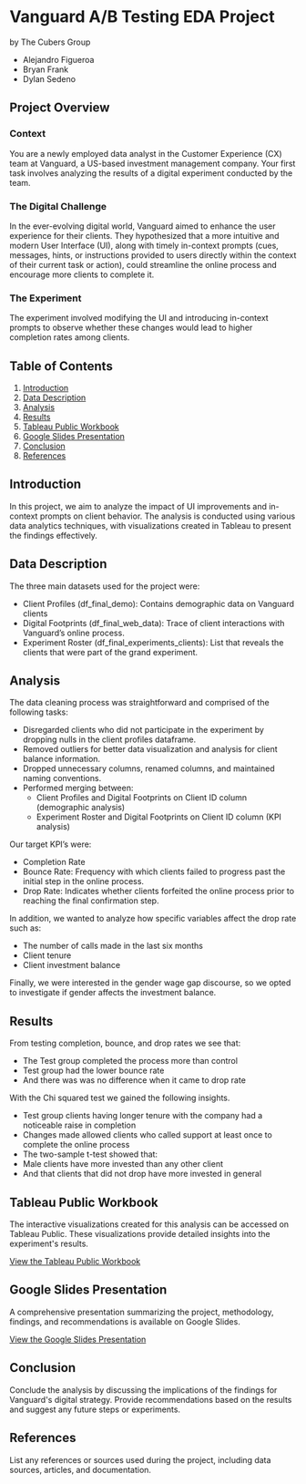 # Vanguard A/B Testing EDA Project
by The Cubers Group

- Alejandro Figueroa
- Bryan Frank
- Dylan Sedeno

## Project Overview

### Context

You are a newly employed data analyst in the Customer Experience (CX) team at Vanguard, a US-based investment management company. Your first task involves analyzing the results of a digital experiment conducted by the team.

### The Digital Challenge

In the ever-evolving digital world, Vanguard aimed to enhance the user experience for their clients. They hypothesized that a more intuitive and modern User Interface (UI), along with timely in-context prompts (cues, messages, hints, or instructions provided to users directly within the context of their current task or action), could streamline the online process and encourage more clients to complete it.

### The Experiment

The experiment involved modifying the UI and introducing in-context prompts to observe whether these changes would lead to higher completion rates among clients.

## Table of Contents

1. [Introduction](#introduction)
2. [Data Description](#data-description)
3. [Analysis](#analysis)
4. [Results](#results)
5. [Tableau Public Workbook](#tableau-public-workbook)
6. [Google Slides Presentation](#google-slides-presentation)
7. [Conclusion](#conclusion)
8. [References](#references)

## Introduction

In this project, we aim to analyze the impact of UI improvements and in-context prompts on client behavior. The analysis is conducted using various data analytics techniques, with visualizations created in Tableau to present the findings effectively.

## Data Description

The three main datasets used for the project were:
  - Client Profiles (df_final_demo): Contains demographic data on Vanguard clients
  - Digital Footprints (df_final_web_data): Trace of client interactions with Vanguard’s online process. 
  - Experiment Roster (df_final_experiments_clients): List that reveals the clients that were part of the grand experiment.


## Analysis

The data cleaning process was straightforward and comprised of the following tasks:
  - Disregarded clients who did not participate in the experiment by dropping nulls in the client profiles dataframe.
  - Removed outliers for better data visualization and analysis for client balance information.
  - Dropped unnecessary columns, renamed columns, and maintained naming conventions. 
  - Performed merging between:
    - Client Profiles and Digital Footprints on Client ID column (demographic analysis)
    - Experiment Roster and Digital Footprints on Client ID column (KPI analysis)
   
Our target KPI’s were:
  - Completion Rate
  - Bounce Rate: Frequency with which clients failed to progress past the initial step in the online process.
  - Drop Rate: Indicates whether clients forfeited the online process prior to reaching the final confirmation step.

In addition, we wanted to analyze how specific variables affect the drop rate such as:
  - The number of calls made in the last six months 
  - Client tenure
  - Client investment balance
    
Finally, we were interested in the gender wage gap discourse, so we opted to investigate if gender affects the investment balance.


## Results

From testing completion, bounce, and drop rates we see that:
  - The Test group completed the process more than control
  - Test group had the lower bounce rate 
  - And there was was no difference when it came to drop rate

With the Chi squared test we gained the following insights.
  - Test group clients having longer tenure with the company had a noticeable raise in completion 
  - Changes made allowed clients who called support at least once to complete the online process 
  - The two-sample t-test showed that:
  - Male clients have more invested than any other client 
  - And that clients that did not drop have more invested in general


## Tableau Public Workbook

The interactive visualizations created for this analysis can be accessed on Tableau Public. These visualizations provide detailed insights into the experiment's results.

[View the Tableau Public Workbook](Post_Tableau_Link_Here)

## Google Slides Presentation

A comprehensive presentation summarizing the project, methodology, findings, and recommendations is available on Google Slides.

[View the Google Slides Presentation](https://docs.google.com/presentation/d/1NTZg2U_izvyAM4VOe43xKWZlGpBYQjS60Ru1KHkG1Ic/edit?usp=sharing)

## Conclusion

Conclude the analysis by discussing the implications of the findings for Vanguard's digital strategy. Provide recommendations based on the results and suggest any future steps or experiments.

## References

List any references or sources used during the project, including data sources, articles, and documentation.
